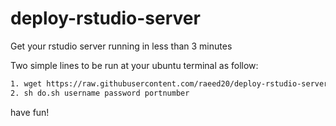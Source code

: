 # deploy-rstudio-server
Get your rstudio server running in less than 3 minutes

Two simple lines to be run at your ubuntu terminal as follow:

```sh
1. wget https://raw.githubusercontent.com/raeed20/deploy-rstudio-server/master/do.sh
2. sh do.sh username password portnumber
```

have fun!

